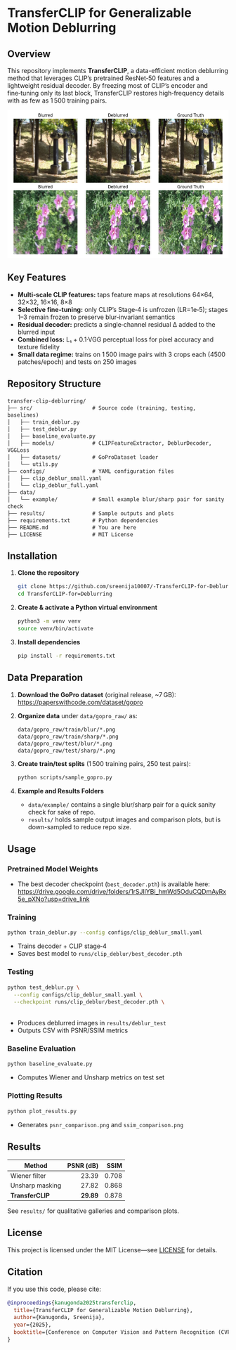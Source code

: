 # TransferCLIP for Generalizable Motion Deblurring

## Overview
This repository implements **TransferCLIP**, a data-efficient motion deblurring method that leverages CLIP’s pretrained ResNet‑50 features and a lightweight residual decoder. By freezing most of CLIP’s encoder and fine‑tuning only its last block, TransferCLIP restores high‑frequency details with as few as 1 500 training pairs.

<p align="center">
  <img src="results/qualitative_gallery.png" alt="Deblur Example" width="600"/>
</p>

## Key Features
- **Multi‑scale CLIP features:** taps feature maps at resolutions 64×64, 32×32, 16×16, 8×8
- **Selective fine‑tuning:** only CLIP’s Stage‑4 is unfrozen (LR=1e‑5);
  stages 1–3 remain frozen to preserve blur‑invariant semantics
- **Residual decoder:** predicts a single‑channel residual Δ added to the blurred input
- **Combined loss:** L₁ + 0.1·VGG perceptual loss for pixel accuracy and texture fidelity
- **Small data regime:** trains on 1 500 image pairs with 3 crops each (4500 patches/epoch) and tests on 250 images

## Repository Structure
```
transfer-clip-deblurring/
├── src/                   # Source code (training, testing, baselines)
│   ├── train_deblur.py
│   ├── test_deblur.py
│   ├── baseline_evaluate.py
│   ├── models/            # CLIPFeatureExtractor, DeblurDecoder, VGGLoss
│   ├── datasets/          # GoProDataset loader
│   └── utils.py
├── configs/               # YAML configuration files
│   ├── clip_deblur_small.yaml
│   └── clip_deblur_full.yaml
├── data/
│   └── example/           # Small example blur/sharp pair for sanity check
├── results/               # Sample outputs and plots
├── requirements.txt       # Python dependencies
├── README.md              # You are here
├── LICENSE                # MIT License
```

## Installation

1. **Clone the repository**
   ```bash
   git clone https://github.com/sreenija10007/-TransferCLIP-for-Deblurribg.git
   cd TransferCLIP-for=Deblurring
   ```
2. **Create & activate a Python virtual environment**
   ```bash
   python3 -m venv venv
   source venv/bin/activate
   ```
3. **Install dependencies**
   ```bash
   pip install -r requirements.txt
   ```

## Data Preparation

1. **Download the GoPro dataset** (original release, ~7 GB):
   https://paperswithcode.com/dataset/gopro

2. **Organize data** under `data/gopro_raw/` as:
   ```
   data/gopro_raw/train/blur/*.png
   data/gopro_raw/train/sharp/*.png
   data/gopro_raw/test/blur/*.png
   data/gopro_raw/test/sharp/*.png
   ```

3. **Create train/test splits** (1 500 training pairs, 250 test pairs):
   ```bash
   python scripts/sample_gopro.py
   ```

4. **Example and Results Folders**
   - `data/example/` contains a single blur/sharp pair for a quick sanity check for sake of repo.  
   - `results/` holds sample output images and comparison plots, but is down-sampled to reduce repo size.

## Usage

### Pretrained Model Weights
- The best decoder checkpoint (`best_decoder.pth`) is available here:
  https://drive.google.com/drive/folders/1rSJllYBi_hmWd5OduCQDmAyRx5e_pXNo?usp=drive_link

### Training
```bash
python train_deblur.py --config configs/clip_deblur_small.yaml
```
- Trains decoder + CLIP stage‑4
- Saves best model to `runs/clip_deblur/best_decoder.pth`

### Testing
```bash
python test_deblur.py \
  --config configs/clip_deblur_small.yaml \
  --checkpoint runs/clip_deblur/best_decoder.pth \
  
```
- Produces deblurred images in `results/deblur_test`
- Outputs CSV with PSNR/SSIM metrics

### Baseline Evaluation
```bash
python baseline_evaluate.py 
```
- Computes Wiener and Unsharp metrics on test set

### Plotting Results
```bash
python plot_results.py
```
- Generates `psnr_comparison.png` and `ssim_comparison.png`

## Results
| Method              | PSNR (dB) | SSIM  |
|---------------------|----------:|------:|
| Wiener filter       |    23.39  | 0.708 |
| Unsharp masking     |    27.82  | 0.868 |
| **TransferCLIP**    | **29.89** | 0.878 |

See `results/` for qualitative galleries and comparison plots.

## License
This project is licensed under the MIT License—see [LICENSE](LICENSE) for details.

## Citation
If you use this code, please cite:
```bibtex
@inproceedings{kanugonda2025transferclip,
  title={TransferCLIP for Generalizable Motion Deblurring},
  author={Kanugonda, Sreenija},
  year={2025},
  booktitle={Conference on Computer Vision and Pattern Recognition (CVPR) Workshops}
}
```

